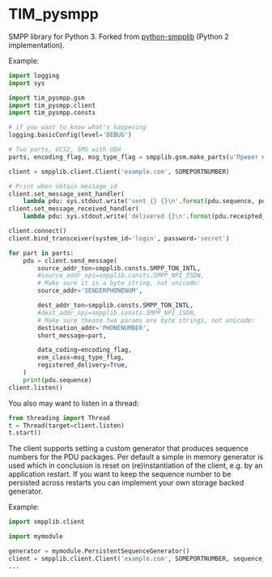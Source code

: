 TIM_pysmpp
==========

SMPP library for Python 3. Forked from [python-smpplib](https://github.com/podshumok/python-smpplib) (Python 2 implementation).


Example:

```python
import logging
import sys

import tim_pysmpp.gsm
import tim_pysmpp.client
import tim_pysmpp.consts

# if you want to know what's happening
logging.basicConfig(level='DEBUG')

# Two parts, UCS2, SMS with UDH
parts, encoding_flag, msg_type_flag = smpplib.gsm.make_parts(u'Привет мир!\n'*10)

client = smpplib.client.Client('example.com', SOMEPORTNUMBER)

# Print when obtain message_id
client.set_message_sent_handler(
    lambda pdu: sys.stdout.write('sent {} {}\n'.format(pdu.sequence, pdu.message_id)))
client.set_message_received_handler(
    lambda pdu: sys.stdout.write('delivered {}\n'.format(pdu.receipted_message_id)))

client.connect()
client.bind_transceiver(system_id='login', password='secret')

for part in parts:
    pdu = client.send_message(
        source_addr_ton=smpplib.consts.SMPP_TON_INTL,
        #source_addr_npi=smpplib.consts.SMPP_NPI_ISDN,
        # Make sure it is a byte string, not unicode:
        source_addr='SENDERPHONENUM',

        dest_addr_ton=smpplib.consts.SMPP_TON_INTL,
        #dest_addr_npi=smpplib.consts.SMPP_NPI_ISDN,
        # Make sure thease two params are byte strings, not unicode:
        destination_addr='PHONENUMBER',
        short_message=part,

        data_coding=encoding_flag,
        esm_class=msg_type_flag,
        registered_delivery=True,
    )
    print(pdu.sequence)
client.listen()
```
You also may want to listen in a thread:
```python
from threading import Thread
t = Thread(target=client.listen)
t.start()
```

The client supports setting a custom generator that produces sequence numbers for the PDU packages. Per default a simple in memory generator is used which in conclusion is reset on (re)instantiation of the client, e.g. by an application restart. If you want to keep the sequence number to be persisted across restarts you can implement your own storage backed generator.

Example:
```python
import smpplib.client

import mymodule

generator = mymodule.PersistentSequenceGenerator()
client = smpplib.client.Client('example.com', SOMEPORTNUMBER, sequence_generator=generator)
...
```

